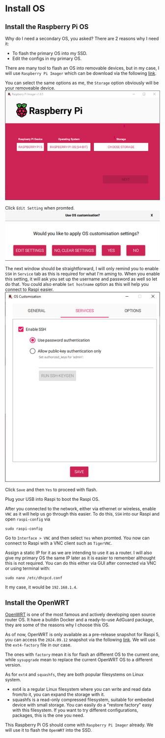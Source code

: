 # Install OS

## Install the Raspberry Pi OS

Why do I need a secondary OS, you asked? There are 2 reasons why I need it:
- To flash the primary OS into my SSD.
- Edit the configs in my primary OS.

There are many tool to flash an OS into removable devices, but in my case, I will use `Raspberry Pi Imager` which can be download via the following [link](https://www.raspberrypi.com/software/).

You can select the same options as me, the `Storage` option obviously will be your removeable device.
![Raspberry Pi Imager options](./assets/install-os/1.png)

Click `Edit Setting` when promted.
![Raspberry Pi Imager options](./assets/install-os/2.png)

The next window should be straightforward, I will only remind you to enable `SSH` in `Service` tab as this is required for what I'm aming to. When you enable this setting, it will ask you set up the username and password as well so let do that. You could also enable `Set hostname` option as this will help you connect to Raspi easier.
![Raspberry Pi Imager options](./assets/install-os/3.png)

Click `Save` and then `Yes` to proceed with flash.

Plug your USB into Raspi to boot the Raspi OS.

After you connected to the network, either via ethernet or wireless, enable `VNC` as it will help us go through this easier. To do this, `SSH` into our Raspi and open `raspi-config` via
```terminal
sudo raspi-config
```
Go to `Interface > VNC` and then select `Yes` when promted. You now can connect to Raspi with a VNC client such as `TigerVNC`.

Assign a static IP for it as we are intending to use it as a router. I will also give my primary OS the same IP later as it is easier to remember althought this is not required. You can do this either via GUI after connected via VNC or using terminal with:
```
sudo nano /etc/dhcpcd.conf
```
It my case, it would be `192.168.1.4`.

## Install the OpenWRT

[OpenWRT](https://openwrt.org/) is one of the most famous and actively developing open source router OS. It have a buildin Docker and a ready-to-use AdGuard package, they are some of the reasons why I choose this OS.

As of now, OpenWRT is only available as a pre-release snapshot for Raspi 5, you can access the `2024.09.12` snapshot via the following [link](https://github.com/mj22226/openwrt/releases/tag/bcm2712-6.6). We will use the `ext4-factory` file in our case.

The ones with `factory` mean it is for flash an different OS to the current one, while `sysupgrade` mean to replace the current OpenWRT OS to a different version.

As for `ext4` and `squashfs`, they are both popular filesystems on Linux system.
- ext4 is a regular Linux filesystem where you can write and read data from/to it, you can expand the storage with it.
- squashfs is a read-only compressed filesystem, suitable for embeded device with small storage. You can easily do a "restore factory" easy with this filesystem. If you want to try different configurations, packages, this is the one you need.

This Raspberry Pi OS should come with `Raspberry Pi Imager` already. We will use it to flash the `OpenWRT` into the SSD.